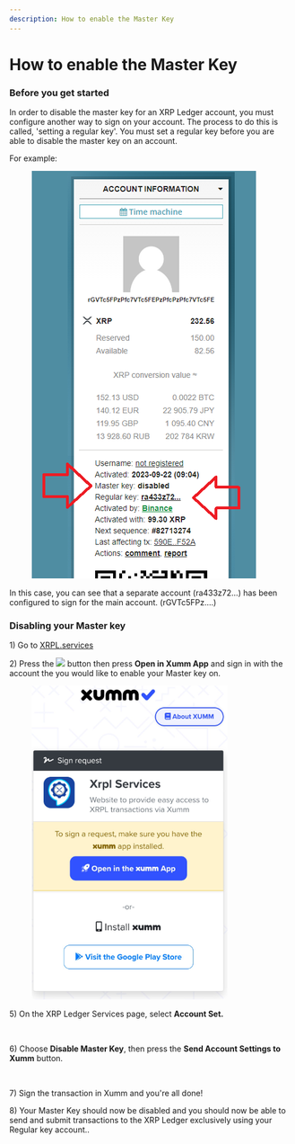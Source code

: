 ```yaml
---
description: How to enable the Master Key
---
```


# How to enable the Master Key

### Before you get started

In order to disable the master key for an XRP Ledger account, you must configure another way to sign on your account. The process to do this is called, 'setting a regular key'.  You must set a regular key before you are able to disable the master key on an account.

For example:

<figure><img src="../.gitbook/assets/master key - 1.png" alt=""><figcaption></figcaption></figure>

In this case, you can see that a separate account (ra433z72...) has been configured to sign for the main account. (rGVTc5FPz....)

### Disabling your Master key

1\) Go to [XRPL.services](https://xrpl.services/)

2\) Press the ![](<../.gitbook/assets/image (1) (6).png>) button then press **Open in Xumm App** and sign in with the account the you would like to enable  your Master key on.

<figure><img src="../.gitbook/assets/Sign into Xumm.png" alt=""><figcaption></figcaption></figure>

5\) On the XRP Ledger Services page, select **Account Set.**

<figure><img src="../.gitbook/assets/XRPL Services - Dsiable Master Key - 1.png" alt=""><figcaption></figcaption></figure>

6\) Choose **Disable Master Key**, then press the **Send Account Settings to Xumm** button.

<figure><img src="../.gitbook/assets/XRPL Services - Dsiable Master Key - 2.png" alt=""><figcaption></figcaption></figure>

7\) Sign the transaction in Xumm and you're all done!&#x20;

8\) Your Master Key should now be disabled and you should now be able to send and submit transactions to the XRP Ledger exclusively using your Regular key account..

